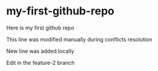 # my-first-github-repo
Here is my first github repo

This line was modified manually during conflicts resolution

New line was added locally

Edit in the feature-2 branch